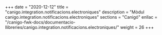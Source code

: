 +++
date        = "2020-12-12"
title       = "canigo.integration.notificacions.electroniques"
description = "Mòdul canigo.integration.notificacions.electroniques"
sections    = "Canigó"
enllac		= "/canigo-fwk-docs/documentacio-llibreries/canigo.integration.notificacions.electroniques/"
weight		= 26
+++
